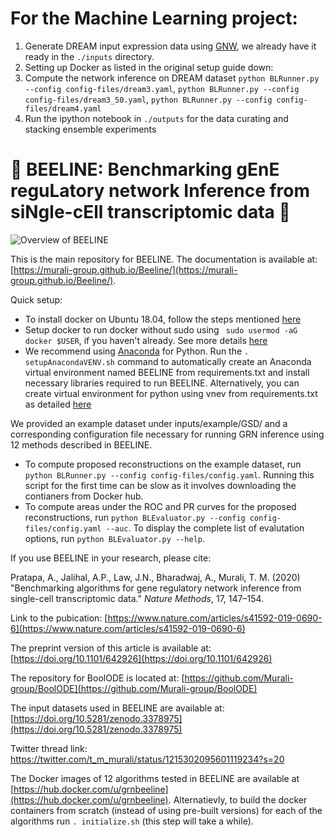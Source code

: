 # For the Machine Learning project:
1. Generate DREAM input expression data using [GNW](https://github.com/tschaffter/gnw), we already have it ready in the `./inputs` directory.
2. Setting up Docker as listed in the original setup guide down:
3. Compute the network inference on DREAM dataset `python BLRunner.py --config config-files/dream3.yaml`, `python BLRunner.py --config config-files/dream3_50.yaml`, `python BLRunner.py --config config-files/dream4.yaml`
4. Run the ipython notebook in `./outputs` for the data curating and stacking ensemble experiments

# :honeybee: BEELINE: Benchmarking gEnE reguLatory network Inference from siNgle-cEll transcriptomic data :honeybee:
![Overview of BEELINE](docs/figs/overview-graphic.png )

This is the main repository for BEELINE. The documentation is available at: [https://murali-group.github.io/Beeline/](https://murali-group.github.io/Beeline/).

Quick setup:
- To install docker on Ubuntu 18.04, follow the steps mentioned [here](https://www.digitalocean.com/community/tutorials/how-to-install-and-use-docker-on-ubuntu-18-04)
- Setup docker to run docker without sudo using ` sudo usermod -aG docker $USER`, if you haven't already. See more details [here](https://askubuntu.com/questions/477551/how-can-i-use-docker-without-sudo)
- We recommend using [Anaconda](https://www.anaconda.com/) for Python. Run the `. setupAnacondaVENV.sh` command to automatically create an Anaconda virtual environment named BEELINE from requirements.txt and install necessary libraries required to run BEELINE. Alternatively, you can create virtual environment for python using vnev from requirements.txt as detailed [here](https://packaging.python.org/guides/installing-using-pip-and-virtual-environments/)


We provided an example dataset under inputs/example/GSD/ and a corresponding configuration file necessary for running GRN inference using 12 methods described in BEELINE. 
- To compute proposed reconstructions on the example dataset, run `python BLRunner.py --config config-files/config.yaml`. Running this script for the first time can be slow as it involves downloading the contianers from Docker hub.
- To compute areas under the ROC and PR curves for the proposed reconstructions, run `python BLEvaluator.py --config config-files/config.yaml --auc`. To display the complete list of evalutation options, run `python BLEvaluator.py --help`.

If you use BEELINE in your research, please cite:

Pratapa, A., Jalihal, A.P., Law, J.N., Bharadwaj, A., Murali, T. M. (2020) "Benchmarking algorithms for gene regulatory network inference from single-cell transcriptomic data." _Nature Methods_, 17, 147–154.

Link to the pubication: [https://www.nature.com/articles/s41592-019-0690-6](https://www.nature.com/articles/s41592-019-0690-6)

The preprint version of this article is available at: [https://doi.org/10.1101/642926](https://doi.org/10.1101/642926)

The repository for BoolODE is located at: [https://github.com/Murali-group/BoolODE](https://github.com/Murali-group/BoolODE)

The input datasets used in BEELINE are available at: [https://doi.org/10.5281/zenodo.3378975](https://doi.org/10.5281/zenodo.3378975)

Twitter thread link: https://twitter.com/t_m_murali/status/1215302095601119234?s=20

The Docker images of 12 algorithms tested in BEELINE are available at [https://hub.docker.com/u/grnbeeline](https://hub.docker.com/u/grnbeeline). Alternatievly, to build the docker containers from scratch (instead of using pre-built versions) for each of the algorithms run `. initialize.sh` (this step will take a while).
